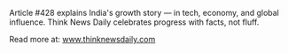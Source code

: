 Article #428 explains India's growth story — in tech, economy, and global influence. Think News Daily celebrates progress with facts, not fluff.

Read more at: www.thinknewsdaily.com
